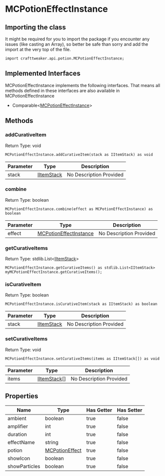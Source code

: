 # MCPotionEffectInstance

## Importing the class

It might be required for you to import the package if you encounter any issues (like casting an Array), so better be safe than sorry and add the import at the very top of the file.
```zenscript
import crafttweaker.api.potion.MCPotionEffectInstance;
```


## Implemented Interfaces
MCPotionEffectInstance implements the following interfaces. That means all methods defined in these interfaces are also available in MCPotionEffectInstance

- Comparable&lt;[MCPotionEffectInstance](/vanilla/api/potions/MCPotionEffectInstance)&gt;
## Methods

### addCurativeItem

Return Type: void

```zenscript
MCPotionEffectInstance.addCurativeItem(stack as IItemStack) as void
```

| Parameter | Type | Description |
|-----------|------|-------------|
| stack | [IItemStack](/vanilla/api/items/IItemStack) | No Description Provided |


### combine

Return Type: boolean

```zenscript
MCPotionEffectInstance.combine(effect as MCPotionEffectInstance) as boolean
```

| Parameter | Type | Description |
|-----------|------|-------------|
| effect | [MCPotionEffectInstance](/vanilla/api/potions/MCPotionEffectInstance) | No Description Provided |


### getCurativeItems

Return Type: stdlib.List&lt;[IItemStack](/vanilla/api/items/IItemStack)&gt;

```zenscript
MCPotionEffectInstance.getCurativeItems() as stdlib.List<IItemStack>
myMCPotionEffectInstance.getCurativeItems();
```

### isCurativeItem

Return Type: boolean

```zenscript
MCPotionEffectInstance.isCurativeItem(stack as IItemStack) as boolean
```

| Parameter | Type | Description |
|-----------|------|-------------|
| stack | [IItemStack](/vanilla/api/items/IItemStack) | No Description Provided |


### setCurativeItems

Return Type: void

```zenscript
MCPotionEffectInstance.setCurativeItems(items as IItemStack[]) as void
```

| Parameter | Type | Description |
|-----------|------|-------------|
| items | [IItemStack](/vanilla/api/items/IItemStack)[] | No Description Provided |



## Properties

| Name | Type | Has Getter | Has Setter |
|------|------|------------|------------|
| ambient | boolean | true | false |
| amplifier | int | true | false |
| duration | int | true | false |
| effectName | string | true | false |
| potion | [MCPotionEffect](/vanilla/api/potions/MCPotionEffect) | true | false |
| showIcon | boolean | true | false |
| showParticles | boolean | true | false |

